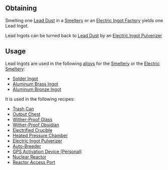 
## Obtaining
Smelting one [Lead Dust](https://github.com/Slimefun/Slimefun4/wiki/Lead-Dust) in a [Smeltery](https://github.com/Slimefun/Slimefun4/wiki/Smeltery) or an [Electric Ingot Factory](https://github.com/Slimefun/Slimefun4/wiki/Electric-Ingot-Factory) yields one Lead Ingot.<br>

Lead Ingots can be turned back to [Lead Dust](https://github.com/Slimefun/Slimefun4/wiki/Lead-Dust) by an [Electric Ingot Pulverizer](https://github.com/Slimefun/Slimefun4/wiki/Electric-Ingot-Pulverizer)

## Usage
Lead Ingots are used in the following [alloys](https://github.com/Slimefun/Slimefun4/wiki/Ingots#Alloys) for the [Smeltery](https://github.com/Slimefun/Slimefun4/wiki/Smeltery) or the [Electric Smeltery](https://github.com/Slimefun/Slimefun4/wiki/Electric-Smeltery):
* [Solder Ingot](https://github.com/Slimefun/Slimefun4/wiki/Solder-Ingot)
* [Aluminum Brass Ingot](https://github.com/Slimefun/Slimefun4/wiki/Aluminum-Brass-Ingot)
* [Aluminum Bronze Ingot](https://github.com/Slimefun/Slimefun4/wiki/Aluminum-Bronze-Ingot)

It is used in the following recipes:
* [Trash Can](https://github.com/Slimefun/Slimefun4/wiki/Trash-Can)
* [Output Chest](https://github.com/Slimefun/Slimefun4/wiki/Output-Chest)
* [Wither-Proof Glass](https://github.com/Slimefun/Slimefun4/wiki/Wither-Proof-Blocks)
* [Wither-Proof Obsidian](https://github.com/Slimefun/Slimefun4/wiki/Wither-Proof-Blocks)
* [Electrified Crucible](https://github.com/Slimefun/Slimefun4/wiki/Electrified-Crucible)
* [Heated Pressure Chamber](https://github.com/Slimefun/Slimefun4/wiki/Heated-Pressure-Chamber)
* [Electric Ingot Pulverizer](https://github.com/Slimefun/Slimefun4/wiki/Electric-Ingot-Pulverizer)
* [Auto-Breeder](https://github.com/Slimefun/Slimefun4/wiki/Auto-Breeder)
* [GPS Activation Device (Personal)](https://github.com/Slimefun/Slimefun4/wiki/GPS-Activation-Device)
* [Nuclear Reactor](https://github.com/Slimefun/Slimefun4/wiki/Reactors)
* [Reactor Access Port](https://github.com/Slimefun/Slimefun4/wiki/Reactor-Access-Port)
